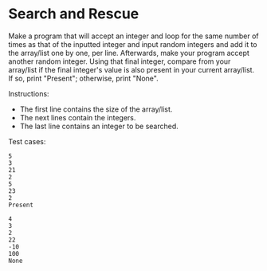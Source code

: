 # Search and Rescue

Make a program that will accept an integer and loop for the same number of times as that of the inputted integer and input random integers and add it to the array/list one by one, per line. Afterwards, make your program accept another random integer.
Using that final integer, compare from your array/list if the final integer's value is also present in your current array/list. If so, print "Present"; otherwise, print "None".

Instructions:

* The first line contains the size of the array/list.
* The next lines contain the integers.
* The last line contains an integer to be searched.

Test cases:

```shell
5
3
21
2
5
23
2
Present
```

```shell
4
3
2
22
-10
100
None
```
